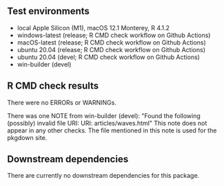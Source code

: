 ## Test environments
* local Apple Silicon (M1), macOS 12.1 Monterey, R 4.1.2
* windows-latest (release; R CMD check workflow on Github Actions)
* macOS-latest (release; R CMD check workflow on Github Actions)
* ubuntu 20.04 (release; R CMD check workflow on Github Actions)
* ubuntu 20.04 (devel; R CMD check workflow on Github Actions)
* win-builder (devel) 

## R CMD check results
There were no ERRORs or WARNINGs.

There was one NOTE from win-builder (devel):
"Found the following (possibly) invalid file URI: URI: articles/waves.html"
This note does not appear in any other checks. 
The file mentioned in this note is used for the pkgdown site.


## Downstream dependencies
There are currently no downstream dependencies for this package.
